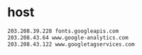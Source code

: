 # host

```bash
203.208.39.228 fonts.googleapis.com
203.208.43.64 www.google-analytics.com
203.208.43.122 www.googletagservices.com
```

